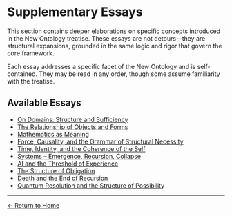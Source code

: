 # Supplementary Essays

This section contains deeper elaborations on specific concepts introduced in the New Ontology treatise. These essays are not detours—they are structural expansions, grounded in the same logic and rigor that govern the core framework.

Each essay addresses a specific facet of the New Ontology and is self-contained. They may be read in any order, though some assume familiarity with the treatise.

## Available Essays

- [On Domains: Structure and Sufficiency](/The-New-Ontology-Public-Release/supplementary-essays/on-domains-structure-sufficiency.html)
- [The Relationship of Objects and Forms](/The-New-Ontology-Public-Release/supplementary-essays/2-relationship-of-objects-and-forms.html)
- [Mathematics as Meaning](/The-New-Ontology-Public-Release/supplementary-essays/3-mathematics-as-meaning.html)
- [Force, Causality, and the Grammar of Structural Necessity](/The-New-Ontology-Public-Release/supplementary-essays/4-force-causality-grammar.html)
- [Time, Identity, and the Coherence of the Self](/The-New-Ontology-Public-Release/supplementary-essays/5-time-identity-coherence.html)
- [Systems – Emergence, Recursion, Collapse](/The-New-Ontology-Public-Release/supplementary-essays/6-systems-emergence-recursion-collapse.html)
- [AI and the Threshold of Experience](/The-New-Ontology-Public-Release/supplementary-essays/7-ai-threshold-experience.html)
- [The Structure of Obligation](/The-New-Ontology-Public-Release/supplementary-essays/8-structure-of-obligation.html)
- [Death and the End of Recursion](/The-New-Ontology-Public-Release/supplementary-essays/9-death-and-the-end-of-recursion.html)
- [Quantum Resolution and the Structure of Possibility](/The-New-Ontology-Public-Release/supplementary-essays/10-quantum-resolution-possibility.html)

---

[← Return to Home](/The-New-Ontology-Public-Release/)
